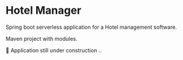 # Hotel Manager

Spring boot serverless application for a Hotel management software.

Maven project with modules.

🚧 Application still under construction ..